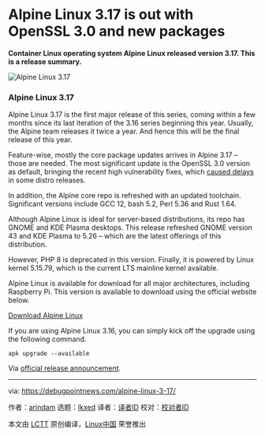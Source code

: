 [#]: subject: "Alpine Linux 3.17 is out with OpenSSL 3.0 and new packages"
[#]: via: "https://debugpointnews.com/alpine-linux-3-17/"
[#]: author: "arindam https://debugpointnews.com/author/dpicubegmail-com/"
[#]: collector: "lkxed"
[#]: translator: " "
[#]: reviewer: " "
[#]: publisher: " "
[#]: url: " "

Alpine Linux 3.17 is out with OpenSSL 3.0 and new packages
======

**Container Linux operating system Alpine Linux released version 3.17. This is a release summary.**

![Alpine Linux 3.17][1]

### Alpine Linux 3.17

Alpine Linux 3.17 is the first major release of this series, coming within a few months since its last iteration of the 3.16 series beginning this year. Usually, the Alpine team releases it twice a year. And hence this will be the final release of this year.

Feature-wise, mostly the core package updates arrives in Alpine 3.17 – those are needed. The most significant update is the OpenSSL 3.0 version as default, bringing the recent high vulnerability fixes, which [caused delays][2] in some distro releases.

In addition, the Alpine core repo is refreshed with an updated toolchain. Significant versions include GCC 12, bash 5.2, Perl 5.36 and Rust 1.64.

Although Alpine Linux is ideal for server-based distributions, its repo has GNOME and KDE Plasma desktops. This release refreshed GNOME version 43 and KDE Plasma to 5.26 – which are the latest offerings of this distribution.

However, PHP 8 is deprecated in this version. Finally, it is powered by Linux kernel 5.15.79, which is the current LTS mainline kernel available.

Alpine Linux is available for download for all major architectures, including Raspberry Pi. This version is available to download using the official website below.

[Download Alpine Linux][3]

If you are using Alpine Linux 3.16, you can simply kick off the upgrade using the following command.

```
apk upgrade --available
```

Via [official release announcement][4].

--------------------------------------------------------------------------------

via: https://debugpointnews.com/alpine-linux-3-17/

作者：[arindam][a]
选题：[lkxed][b]
译者：[译者ID](https://github.com/译者ID)
校对：[校对者ID](https://github.com/校对者ID)

本文由 [LCTT](https://github.com/LCTT/TranslateProject) 原创编译，[Linux中国](https://linux.cn/) 荣誉推出

[a]: https://debugpointnews.com/author/dpicubegmail-com/
[b]: https://github.com/lkxed
[1]: https://debugpointnews.com/wp-content/uploads/2022/11/Alpine-Linux-3.17.jpg
[2]: https://debugpointnews.com/openssl-3-0-7/
[3]: https://alpinelinux.org/downloads/
[4]: https://alpinelinux.org/posts/Alpine-3.17.0-released.html

